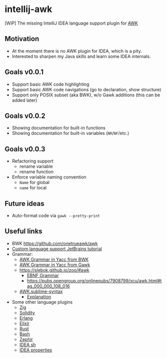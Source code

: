 # intellij-awk

[WiP] The missing IntelliJ IDEA language support plugin for [AWK](https://en.wikipedia.org/wiki/AWK)

## Motivation

- At the moment there is no AWK plugin for IDEA, which is a pity.
- Interested to sharpen my Java skills and learn some IDEA internals.

## Goals v0.0.1

- Support basic AWK code highlighting
- Support basic AWK code navigations (go to declaration, show structure)
- Support only POSIX subset (aka BWK), w/o Gawk additions (this can be added later)

## Goals v0.0.2

- Showing documentation for built-in functions
- Showing documentation for built-in variables (`NR`/`NF`/etc.)

## Goals v0.0.3

- Refactoring support
    - rename variable
    - rename function
- Enforce variable naming convention
    - `Name` for global
    - `name` for local
    
## Future ideas

- Auto-format code via `gawk --pretty-print`

## Useful links

- BWK https://github.com/onetrueawk/awk
- [Custom language support JetBrains tutorial](https://plugins.jetbrains.com/docs/intellij/custom-language-support.html)
- Grammar:
    - [AWK Grammar in Yacc from BWK](https://github.com/onetrueawk/awk/blob/master/awkgram.y)
    - [AWK Grammar in Yacc from Gawk](http://git.savannah.gnu.org/cgit/gawk.git/tree/awkgram.y)
    - https://slebok.github.io/zoo/#awk
        - [EBNF Grammar](https://github.com/slebok/zoo/blob/master/zoo/awk/manual/fetched/src.grammar.txt)
        - https://pubs.opengroup.org/onlinepubs/7908799/xcu/awk.html#tag_000_000_108_016
    - [AWK.sublime-syntax](https://github.com/JohnNilsson/awk-sublime/blob/master/AWK.sublime-syntax)
        - [Explanation](https://www.sublimetext.com/docs/3/syntax.html)
- Some other language plugins
    - [Zig](https://github.com/ice1000/intellij-zig)
    - [Solidity](https://github.com/intellij-solidity/intellij-solidity)
    - [Erlang](https://github.com/ignatov/intellij-erlang)
    - [Elixir](https://github.com/KronicDeth/intellij-elixir)
    - [Rust](https://github.com/intellij-rust/intellij-rust)
    - [Bash](https://github.com/BashSupport/BashSupport)
    - [Zephir](https://github.com/zephir-lang/idea-plugin)
    - [IDEA sh](https://github.com/JetBrains/intellij-community/tree/master/plugins/sh)
    - [IDEA properties](https://github.com/JetBrains/intellij-community/tree/master/plugins/properties) 
